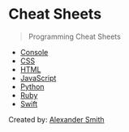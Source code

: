 # Cheat Sheets

> Programming Cheat Sheets

* [Console](/console/README.md)
* [CSS](/css/README.md)
* [HTML](/html/README.md)
* [JavaScript](/javascript/README.md)
* [Python](/python/README.md)
* [Ruby](/ruby/README.md)
* [Swift](/swift/README.md)

Created by: [Alexander Smith](https://www.github.com/alexandercsmith)
